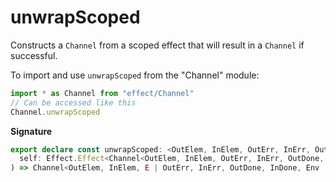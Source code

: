 # unwrapScoped

Constructs a `Channel` from a scoped effect that will result in a
`Channel` if successful.

To import and use `unwrapScoped` from the "Channel" module:

```ts
import * as Channel from "effect/Channel"
// Can be accessed like this
Channel.unwrapScoped
```

**Signature**

```ts
export declare const unwrapScoped: <OutElem, InElem, OutErr, InErr, OutDone, InDone, Env, E, R>(
  self: Effect.Effect<Channel<OutElem, InElem, OutErr, InErr, OutDone, InDone, Env>, E, R>
) => Channel<OutElem, InElem, E | OutErr, InErr, OutDone, InDone, Env | Exclude<R, Scope.Scope>>
```
